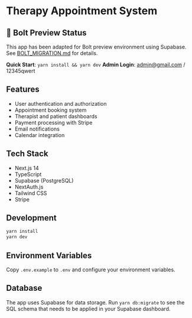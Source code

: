 # Therapy Appointment System

## 🚀 Bolt Preview Status
This app has been adapted for Bolt preview environment using Supabase.
See [BOLT_MIGRATION.md](./BOLT_MIGRATION.md) for details.

**Quick Start**: `yarn install && yarn dev`
**Admin Login**: admin@gmail.com / 12345qwert

## Features
- User authentication and authorization
- Appointment booking system
- Therapist and patient dashboards
- Payment processing with Stripe
- Email notifications
- Calendar integration

## Tech Stack
- Next.js 14
- TypeScript
- Supabase (PostgreSQL)
- NextAuth.js
- Tailwind CSS
- Stripe

## Development
```bash
yarn install
yarn dev
```

## Environment Variables
Copy `.env.example` to `.env` and configure your environment variables.

## Database
The app uses Supabase for data storage. Run `yarn db:migrate` to see the SQL schema that needs to be applied in your Supabase dashboard.
